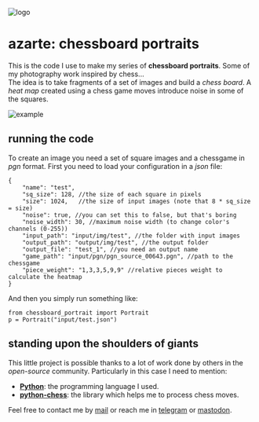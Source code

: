 ![logo](https://gitlab.com/azarte/chessportraits/-/raw/themoststable/assets/img/icon.png)

# azarte: chessboard portraits

This is the code I use to make my series of **chessboard portraits**. Some of my photography work inspired
by chess...  
The idea is to take fragments of a set of images and build a *chess board*. A *heat map* created using
a chess game moves introduce noise in some of the squares.  

![example](https://gitlab.com/azarte/chessportraits/-/raw/themoststable/assets/img/example.jpg)

## running the code

To create an image you need a set of square images and a chessgame in *pgn* format. First you need to
load your configuration in a *json* file:  

```
{
	"name": "test",
	"sq_size": 128, //the size of each square in pixels
	"size": 1024,	//the size of input images (note that 8 * sq_size = size)
	"noise": true, //you can set this to false, but that's boring
	"noise_width": 30, //maximum noise width (to change color's channels (0-255))
	"input_path": "input/img/test", //the folder with input images
	"output_path": "output/img/test", //the output folder
	"output_file": "test_1", //you need an output name
	"game_path": "input/pgn/pgn_source_00643.pgn", //path to the chessgame
	"piece_weight": "1,3,3,5,9,9" //relative pieces weight to calculate the heatmap
}
```

And then you simply run something like:  

```
from chessboard_portrait import Portrait
p = Portrait("input/test.json")
```

## standing upon the shoulders of giants

This little project is possible thanks to a lot of work done by others in the *open-source* community. Particularly in
this case I need to mention:

- [**Python**](https://www.python.org/): the programming language I used.  
- [**python-chess**](https://github.com/niklasf/python-chess): the library which helps me to process chess moves.  

Feel free to contact me by [mail](mailto:rodrigovalla@protonmail.ch) or reach me in
[telegram](https://t.me/rvalla) or [mastodon](https://fosstodon.org/@rvalla).
